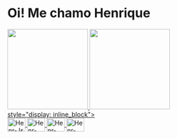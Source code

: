 # Oi! Me chamo Henrique

<div>
  <a href="https://beacons.ai/Ranero189">
    <img height="180cm" src="https://github-readme-stats.vercel.app/api?username=Ranero189&show_icons=true&theme=dracula&include_all_commits=true&count_private=true">
    <img height="180cm" src="https://github-readme-stats.vercel.app/api/top-langs/?username=Ranero189&layout=compact&langs_count=16&theme=dracula"/>
</div>

<div>  style="display: inline_block"><br>
  <img align="center" alt="Henr-Js" height="30" width="40" src="https://cdn.jsdelivr.net/gh/devicons/devicon/icons/javascript/javascript-original.svg"/>
  <img align="center" alt="Henr-Csharp" height="30" width="40" src="https://cdn.jsdelivr.net/gh/devicons/devicon/icons/csharp/csharp-original.svg"/>
  <img align="center" alt="Henr-Python" height="30" width="40" src="https://cdn.jsdelivr.net/gh/devicons/devicon/icons/python/python-original.svg"/>
  <img align="center" alt="Henr-Java" height="30" width="40" src="https://cdn.jsdelivr.net/gh/devicons/devicon/icons/java/java-original.svg"/>
</div>
